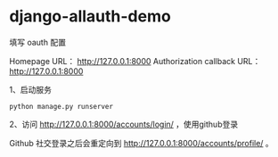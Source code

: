 # django-allauth-demo

填写 oauth 配置

Homepage URL： http://127.0.0.1:8000
Authorization callback URL： http://127.0.0.1:8000


1、启动服务

```
python manage.py runserver
```

2、访问 http://127.0.0.1:8000/accounts/login/ ，使用github登录

Github 社交登录之后会重定向到 http://127.0.0.1:8000/accounts/profile/ 。
